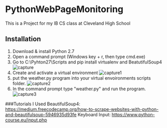 # PythonWebPageMonitoring
This is a Project for my IB CS class at Cleveland High School

## Installation
1. Download & install Python 2.7
2. Open a command prompt (Windows key + r, then type cmd.exe)
3. Go to C:\Pyhton27\Scripts and pip install virtualenv and BeatutifulSoup4
![capture](https://user-images.githubusercontent.com/19613036/33689093-f3e81454-da92-11e7-9094-090e10f55d4a.PNG)
4. Create and activate a virtual environment
![capture1](https://user-images.githubusercontent.com/19613036/33689574-e1acfae6-da94-11e7-9249-3879a15c7e67.PNG)
5. put the weather.py program into your virtual envoironments scripts folder.
![capture2](https://user-images.githubusercontent.com/19613036/33689585-eab0af0c-da94-11e7-9d8c-fb4a5cc698c3.PNG)
6. In the command prompt type "weather.py" and run the program.
![capture3](https://user-images.githubusercontent.com/19613036/33689594-f136b83a-da94-11e7-9226-bc2dad025b37.PNG)



###Tutorials I Used
BeautifulSoup4:
https://medium.freecodecamp.org/how-to-scrape-websites-with-python-and-beautifulsoup-5946935d93fe
Keyboard Input:
https://www.python-course.eu/input.php
